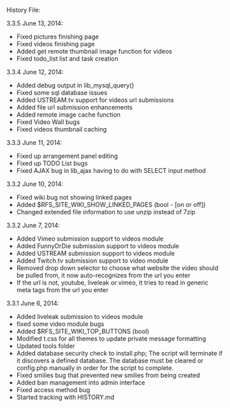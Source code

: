 History File:

3.3.5 June 13, 2014:
- Fixed pictures finishing page
- Fixed videos finishing page
- Added get remote thumbnail image function for videos
- Fixed todo_list list and task creation

3.3.4 June 12, 2014:
- Added debug output in lib_mysql_query()
- Fixed some sql database issues
- Added USTREAM.tv support for videos url submissions
- Added file url submission enhancements
- Added remote image cache function
- Fixed Video Wall bugs
- Fixed videos thumbnail caching

3.3.3 June 11, 2014:
- Fixed up arrangement panel editing
- Fixed up TODO List bugs
- Fixed AJAX bug in lib_ajax having to do with SELECT input method

3.3.2 June 10, 2014:
- Fixed wiki bug not showing linked pages
- Added $RFS_SITE_WIKI_SHOW_LINKED_PAGES (bool - [on or off])
- Changed extended file information to use unzip instead of 7zip

3.3.2 June 7, 2014:
- Added Vimeo submission support to videos module
- Added FunnyOrDie submission support to videos module
- Added USTREAM submission support to videos module
- Added Twitch.tv submission support to video module
- Removed drop down selector to choose what website the video should be pulled from, it now auto-recognizes from the url you enter
- If the url is not, youtube, liveleak or vimeo, it tries to read in generic meta tags from the url you enter  

3.3.1 June 6, 2014:
- Added liveleak submission to videos module
- fixed some video module bugs
- Added $RFS_SITE_WIKI_TOP_BUTTONS (bool)
- Modified t.css for all themes to update private message formatting
- Updated tools folder
- Added database security check to install.php;
  The script will terminate if it discovers a defined database.
  The database must be cleared  or config.php manually in order for the script to complete.
- Fixed smilies bug that prevented new smilies from being created
- Added ban management into admin interface
- Fixed access method bug
- Started tracking with HISTORY.md

